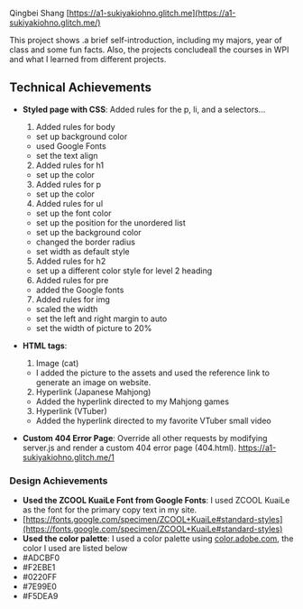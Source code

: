 Qingbei Shang
[https://a1-sukiyakiohno.glitch.me](https://a1-sukiyakiohno.glitch.me/)

This project shows .a brief self-introduction, including my majors, year of class and some fun facts. Also, the projects concludeall the courses in WPI and what I learned from different projects.

## Technical Achievements

- **Styled page with CSS**: Added rules for the p, li, and a selectors...
  1. Added rules for body
    - set up background color
    - used Google Fonts
    - set the text align
  2. Added rules for h1
    - set up the color
  3. Added rules for p
    - set up the color
  4. Added rules for ul
    - set up the font color
    - set up the position for the unordered list
    - set up the background color
    - changed the border radius
    - set width as default style
  5. Added rules for h2
    - set up a different color style for level 2 heading
  6. Added rules for pre
    - added the Google fonts
  7. Added rules for img
    - scaled the width
    - set the left and right margin to auto
    - set the width of picture to 20%

- **HTML tags**:
  1. Image (cat)
    - I added the picture to the assets and used the reference link to generate an image on website. 
  2. Hyperlink (Japanese Mahjong)
    - Added the hyperlink directed to my Mahjong games
  3. Hyperlink (VTuber)
    - Added the hyperlink directed to my favorite VTuber small video

- **Custom 404 Error Page**: Override all other requests by modifying server.js and render a custom 404 error page (404.html). https://a1-sukiyakiohno.glitch.me/1
  
### Design Achievements

- **Used the ZCOOL KuaiLe Font from Google Fonts**: I used ZCOOL KuaiLe as the font for the primary copy text in my site. 
 - [https://fonts.google.com/specimen/ZCOOL+KuaiLe#standard-styles](https://fonts.google.com/specimen/ZCOOL+KuaiLe#standard-styles)
- **Used the color palette**: I used a color palette using [color.adobe.com](https://color.adobe.com), the color I used are listed below
 - #ADCBF0
 - #F2EBE1
 - #0220FF
 - #7E99E0
 - #F5DEA9
